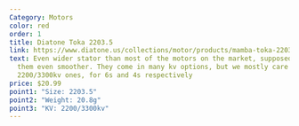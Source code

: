 ```yaml
---
Category: Motors
color: red
order: 1
title: Diatone Toka 2203.5
link: https://www.diatone.us/collections/motor/products/mamba-toka-2203-5-1650kv-2650kv-3300kv-racing-motor-green
text: Even wider stator than most of the motors on the market, supposedly making
  them even smoother. They come in many kv options, but we mostly care about the
  2200/3300kv ones, for 6s and 4s respectively
price: $20.99
point1: "Size: 2203.5"
point2: "Weight: 20.8g"
point3: "KV: 2200/3300kv"
---
```

